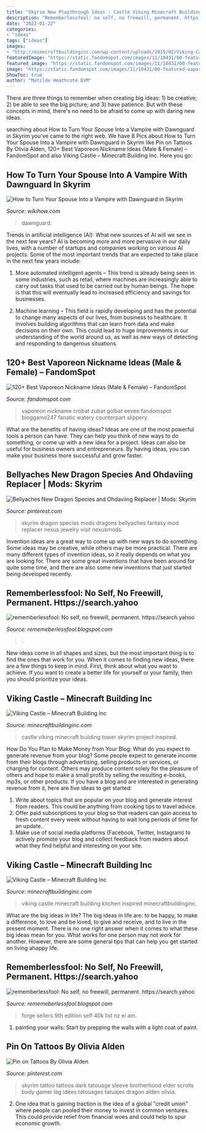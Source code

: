 ```yaml
---
title: "Skyrim New Playthrough Ideas : Castle Viking Minecraft Building Tower Skyrim Project Inspired"
description: "Rememberlessfool: no self, no freewill, permanent. https://search.yahoo"
date: "2023-01-22"
categories:
- "ideas"
tags: ["ideas"]
images:
- "http://minecraftbuildinginc.com/wp-content/uploads/2015/02/Viking-Castle-minecraft-building-ideas-house-home-small-tower-12.jpg"
featuredImage: "https://static.fandomspot.com/images/11/10431/00-featured-vaporeon-anime-screenshot.jpg"
featured_image: "https://static.fandomspot.com/images/11/10431/00-featured-vaporeon-anime-screenshot.jpg"
image: "https://static.fandomspot.com/images/11/10431/00-featured-vaporeon-anime-screenshot.jpg"
ShowToc: true
author: "Matilde Heathcote DVM"
---
```



There are three things to remember when creating big ideas: 1) be creative; 2) be able to see the big picture; and 3) have patience. But with these concepts in mind, there's no need to be afraid to come up with daring new ideas.

	

		
searching about How to Turn Your Spouse Into a Vampire with Dawnguard in Skyrim you've came to the right web. We have 8 Pics about How to Turn Your Spouse Into a Vampire with Dawnguard in Skyrim like Pin on Tattoos By Olivia Alden, 120+ Best Vaporeon Nickname Ideas (Male &amp; Female) – FandomSpot and also Viking Castle – Minecraft Building Inc. Here you go:
		
    
## How To Turn Your Spouse Into A Vampire With Dawnguard In Skyrim

<img loading=lazy src="https://www.wikihow.com/images/c/c4/Turn-Your-Spouse-Into-a-Vampire-with-Dawnguard-in-Skyrim-Step-7.jpg" onerror="this.onerror=null;this.src='https://tse4.mm.bing.net/th?id=OIP.ChrsHSy8eSWEcAxDTQBi_gHaFj&amp;pid=15.1';" alt="How to Turn Your Spouse Into a Vampire with Dawnguard in Skyrim">

_Source: wikihow.com_

>dawnguard. 

	

Trends in artificial intelligence (AI): What new sources of AI will we see in the next few years?
AI is becoming more and more pervasive in our daily lives, with a number of startups and companies working on various AI projects. Some of the most important trends that are expected to take place in the next few years include:
1. More automated intelligent agents – This trend is already being seen in some industries, such as retail, where machines are increasingly able to carry out tasks that used to be carried out by human beings. The hope is that this will eventually lead to increased efficiency and savings for businesses.

2. Machine learning – This field is rapidly developing and has the potential to change many aspects of our lives, from business to healthcare. It involves building algorithms that can learn from data and make decisions on their own. This could lead to huge improvements in our understanding of the world around us, as well as new ways of detecting and responding to dangerous situations.

    
## 120+ Best Vaporeon Nickname Ideas (Male &amp; Female) – FandomSpot

<img loading=lazy src="https://static.fandomspot.com/images/11/10431/00-featured-vaporeon-anime-screenshot.jpg" onerror="this.onerror=null;this.src='https://tse3.mm.bing.net/th?id=OIP.-k9xifqbQUZYCvTL8IIgUQHaDd&amp;pid=15.1';" alt="120+ Best Vaporeon Nickname Ideas (Male &amp; Female) – FandomSpot">

_Source: fandomspot.com_

>vaporeon nickname crobat zubat golbat eevee fandomspot bloggame247 fanatic watery counterpart slippery. 

	

What are the benefits of having ideas?
Ideas are one of the most powerful tools a person can have. They can help you think of new ways to do something, or come up with a new idea for a project. Ideas can also be useful for business owners and entrepreneurs. By having ideas, you can make your business more successful and grow faster.

    
## Bellyaches New Dragon Species And Ohdaviing Replacer | Mods: Skyrim

<img loading=lazy src="https://s-media-cache-ak0.pinimg.com/736x/cf/fb/5b/cffb5bd8309ffce4f48839bac8ca47db.jpg" onerror="this.onerror=null;this.src='https://tse4.mm.bing.net/th?id=OIP.X4NC73IYMGXz7B_nSLCdKgHaL7&amp;pid=15.1';" alt="Bellyaches New Dragon Species and Ohdaviing Replacer | Mods: Skyrim">

_Source: pinterest.com_

>skyrim dragon species mods dragons bellyaches fantasy mod replacer nexus jewelry visit nexusmods. 

	

Invention ideas are a great way to come up with new ways to do something. Some ideas may be creative, while others may be more practical. There are many different types of invention ideas, so it really depends on what you are looking for. There are some great inventions that have been around for quite some time, and there are also some new inventions that just started being developed recently.

    
## Rememberlessfool: No Self, No Freewill, Permanent. Https://search.yahoo

<img loading=lazy src="https://1.bp.blogspot.com/-qNvgSStlkbc/YNZaPmjCezI/AAAAAAAAm50/ZPB3N_jhe5oFeJIxVchmZ9y0flFbHl7ngCLcBGAsYHQ/w1200-h630-p-k-no-nu/Untitled.png9.png" onerror="this.onerror=null;this.src='https://tse4.mm.bing.net/th?id=OIP.R5nhYK9yLarblJhwGKG9QAHaD4&amp;pid=15.1';" alt="rememberlessfool: No self, no freewill, permanent. https://search.yahoo">

_Source: rememeberlessfool.blogspot.com_

>. 

	

New ideas come in all shapes and sizes, but the most important thing is to find the ones that work for you. When it comes to finding new ideas, there are a few things to keep in mind. First, think about what you want to achieve. If you want to create a better life for yourself or your family, then you should prioritize your ideas.

    
## Viking Castle – Minecraft Building Inc

<img loading=lazy src="https://minecraftbuildinginc.com/wp-content/uploads/2015/02/Viking-Castle-minecraft-building-ideas-house-home-small-tower-18.jpg" onerror="this.onerror=null;this.src='https://tse4.mm.bing.net/th?id=OIP.YCk6op--Qx776xTY3lBptQHaEK&amp;pid=15.1';" alt="Viking Castle – Minecraft Building Inc">

_Source: minecraftbuildinginc.com_

>castle viking minecraft building tower skyrim project inspired. 

	

How Do You Plan to Make Money from Your Blog: What do you expect to generate revenue from your blog?
Some people expect to generate income from their blogs through advertising, selling products or services, or charging for content. Others may produce content solely for the pleasure of others and hope to make a small profit by selling the resulting e-books, mp3s, or other products. If you have a blog and are interested in generating revenue from it, here are five ideas to get started: 
1. Write about topics that are popular on your blog and generate interest from readers. This could be anything from cooking tips to travel advice.
2. Offer paid subscriptions to your blog so that readers can gain access to fresh content every week without having to wait long periods of time for an update.
3. Make use of social media platforms (Facebook, Twitter, Instagram) to actively promote your blog and collect feedback from readers about what they find helpful and interesting on your site.

    
## Viking Castle – Minecraft Building Inc

<img loading=lazy src="http://minecraftbuildinginc.com/wp-content/uploads/2015/02/Viking-Castle-minecraft-building-ideas-house-home-small-tower-12.jpg" onerror="this.onerror=null;this.src='https://tse3.mm.bing.net/th?id=OIP.SUxl8rKLvlZCIs_R7WmKwQHaEK&amp;pid=15.1';" alt="Viking Castle – Minecraft Building Inc">

_Source: minecraftbuildinginc.com_

>viking castle minecraft building kitchen inspired minecraftbuildinginc. 

	

What are the big ideas in life?
The big ideas in life are: to be happy, to make a difference, to love and be loved, to give and receive, and to live in the present moment. There is no one right answer when it comes to what these big ideas mean for you. What works for one person may not work for another. However, there are some general tips that can help you get started on living ahappy life.

    
## Rememberlessfool: No Self, No Freewill, Permanent. Https://search.yahoo

<img loading=lazy src="https://cascade.madmimi.com/bulk_images/7943554/top-sellers-forge-world20191104-31990-1kx2tzk.jpg?1572872563" onerror="this.onerror=null;this.src='https://tse1.mm.bing.net/th?id=OIP.vFuL4_rVphOMhQCXrGrd-QHaD7&amp;pid=15.1';" alt="rememberlessfool: No self, no freewill, permanent. https://search.yahoo">

_Source: rememeberlessfool.blogspot.com_

>forge sellers 9th edition self 40k list nz ei am. 

	

1. painting your walls: Start by prepping the walls with a light coat of paint.

    
## Pin On Tattoos By Olivia Alden

<img loading=lazy src="https://i.pinimg.com/736x/92/ae/52/92ae52031c5ad7531e768bc27bec6c27--skyrim-tattoo.jpg" onerror="this.onerror=null;this.src='https://tse4.mm.bing.net/th?id=OIP.pRkB6YSCoY5K6aOyS-7zjQHaNL&amp;pid=15.1';" alt="Pin on Tattoos By Olivia Alden">

_Source: pinterest.com_

>skyrim tattoo tattoos dark tatouage sleeve brotherhood elder scrolls body gamer leg idées tatouages tatuajes dragon alden olivia. 

	

2. One idea that is gaining traction is the idea of a global "credit union" where people can pooled their money to invest in common ventures. This could provide relief from financial woes and could help to spur economic growth.

